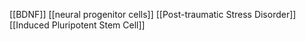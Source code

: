 [[BDNF]]
[[neural progenitor cells]]
[[Post-traumatic Stress Disorder]]
[[Induced Pluripotent Stem Cell]]
